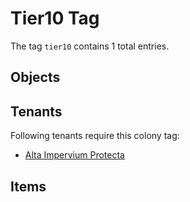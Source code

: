 # Tier10 Tag

The tag `tier10` contains 1 total entries.

## Objects

## Tenants

Following tenants require this colony tag:

- [Alta Impervium Protecta](https://ceterai.github.io/MyEnternia/Wiki/AltaImperviumProtecta)

## Items
